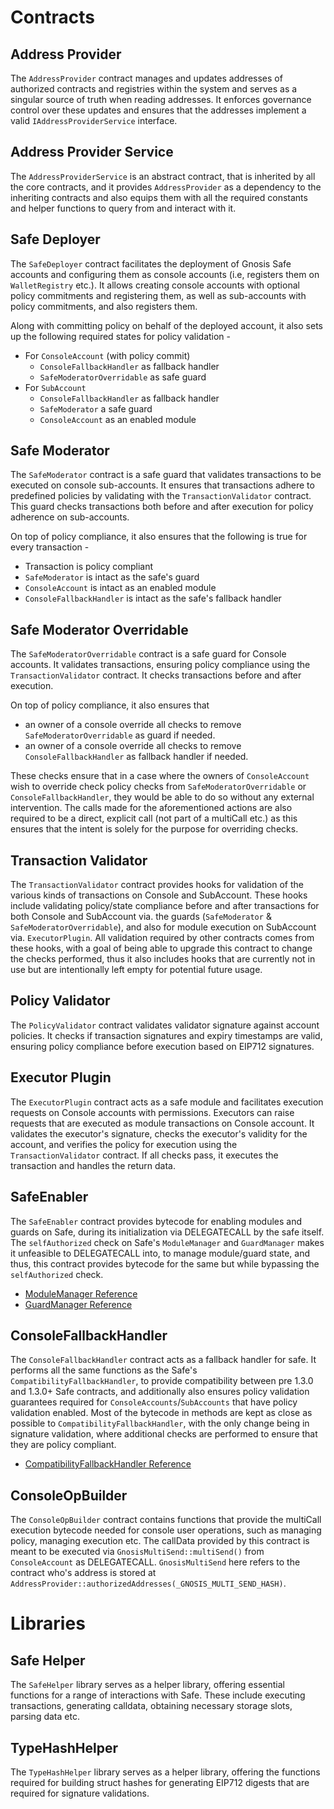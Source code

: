 # Contracts

## Address Provider

The `AddressProvider` contract manages and updates addresses of authorized contracts and registries within the system and serves as a singular source of truth when reading addresses. It enforces governance control over these updates and ensures that the addresses implement a valid `IAddressProviderService` interface.

## Address Provider Service

The `AddressProviderService` is an abstract contract, that is inherited by all the core contracts, and it provides `AddressProvider` as a dependency to the inheriting contracts and also equips them with all the required constants and helper functions to query from and interact with it.

## Safe Deployer

The `SafeDeployer` contract facilitates the deployment of Gnosis Safe accounts and configuring them as console accounts (i.e, registers them on `WalletRegistry` etc.). It allows creating console accounts with optional policy commitments and registering them, as well as sub-accounts with policy commitments, and also registers them.

Along with committing policy on behalf of the deployed account, it also sets up the following required states for policy validation -

-   For `ConsoleAccount` (with policy commit)
    -   `ConsoleFallbackHandler` as fallback handler
    -   `SafeModeratorOverridable` as safe guard
-   For `SubAccount`
    -   `ConsoleFallbackHandler` as fallback handler
    -   `SafeModerator` a safe guard
    -   `ConsoleAccount` as an enabled module

## Safe Moderator

The `SafeModerator` contract is a safe guard that validates transactions to be executed on console sub-accounts. It ensures that transactions adhere to predefined policies by validating with the `TransactionValidator` contract. This guard checks transactions both before and after execution for policy adherence on sub-accounts.

On top of policy compliance, it also ensures that the following is true for every transaction -

-   Transaction is policy compliant
-   `SafeModerator` is intact as the safe's guard
-   `ConsoleAccount` is intact as an enabled module
-   `ConsoleFallbackHandler` is intact as the safe's fallback handler

## Safe Moderator Overridable

The `SafeModeratorOverridable` contract is a safe guard for Console accounts. It validates transactions, ensuring policy compliance using the `TransactionValidator` contract. It checks transactions before and after execution.

On top of policy compliance, it also ensures that

-   an owner of a console override all checks to remove `SafeModeratorOverridable` as guard if needed.
-   an owner of a console override all checks to remove `ConsoleFallbackHandler` as fallback handler if needed.

These checks ensure that in a case where the owners of `ConsoleAccount` wish to override check policy checks from `SafeModeratorOverridable` or `ConsoleFallbackHandler`, they would be able to do so without any external intervention.
The calls made for the aforementioned actions are also required to be a direct, explicit call (not part of a multiCall etc.) as this ensures that the intent is solely for the purpose for overriding checks.

## Transaction Validator

The `TransactionValidator` contract provides hooks for validation of the various kinds of transactions on Console and SubAccount. These hooks include validating policy/state compliance before and after transactions for both Console and SubAccount via. the guards (`SafeModerator` & `SafeModeratorOverridable`), and also for module execution on SubAccount via. `ExecutorPlugin`.
All validation required by other contracts comes from these hooks, with a goal of being able to upgrade this contract to change the checks performed, thus it also includes hooks that are currently not in use but are intentionally left empty for potential future usage.

## Policy Validator

The `PolicyValidator` contract validates validator signature against account policies. It checks if transaction signatures and expiry timestamps are valid, ensuring policy compliance before execution based on EIP712 signatures.

## Executor Plugin

The `ExecutorPlugin` contract acts as a safe module and facilitates execution requests on Console accounts with permissions. Executors can raise requests that are executed as module transactions on Console account. It validates the executor's signature, checks the executor's validity for the account, and verifies the policy for execution using the `TransactionValidator` contract. If all checks pass, it executes the transaction and handles the return data.

## SafeEnabler

The `SafeEnabler` contract provides bytecode for enabling modules and guards on Safe, during its initialization via DELEGATECALL by the safe itself. The `selfAuthorized` check on Safe's `ModuleManager` and `GuardManager` makes it unfeasible to DELEGATECALL into, to manage module/guard state, and thus, this contract provides bytecode for the same but while bypassing the `selfAuthorized` check.

-   [ModuleManager Reference](https://github.com/safe-global/safe-contracts/blob/186a21a74b327f17fc41217a927dea7064f74604/contracts/base/ModuleManager.sol#L32C5-L32C5)
-   [GuardManager Reference](https://github.com/safe-global/safe-contracts/blob/186a21a74b327f17fc41217a927dea7064f74604/contracts/base/GuardManager.sol#L34)

## ConsoleFallbackHandler

The `ConsoleFallbackHandler` contract acts as a fallback handler for safe. It performs all the same functions as the Safe's `CompatibilityFallbackHandler`, to provide compatibility between pre 1.3.0 and 1.3.0+ Safe contracts, and additionally also ensures policy validation guarantees required for `ConsoleAccounts`/`SubAccounts` that have policy validation enabled.
Most of the bytecode in methods are kept as close as possible to `CompatibilityFallbackHandler`, with the only change being in signature validation, where additional checks are performed to ensure that they are policy compliant.

-   [CompatibilityFallbackHandler Reference](https://github.com/safe-global/safe-contracts/blob/main/contracts/handler/CompatibilityFallbackHandler.sol)

## ConsoleOpBuilder

The `ConsoleOpBuilder` contract contains functions that provide the multiCall execution bytecode needed for console user operations, such as managing policy, managing execution etc. The callData provided by this contract is meant to be executed via `GnosisMultiSend::multiSend()` from `ConsoleAccount` as DELEGATECALL. `GnosisMultiSend` here refers to the contract who's address is stored at `AddressProvider::authorizedAddresses(_GNOSIS_MULTI_SEND_HASH)`.

# Libraries

## Safe Helper

The `SafeHelper` library serves as a helper library, offering essential functions for a range of interactions with Safe. These include executing transactions, generating calldata, obtaining necessary storage slots, parsing data etc.

## TypeHashHelper

The `TypeHashHelper` library serves as a helper library, offering the functions required for building struct hashes for generating EIP712 digests that are required for signature validations.
